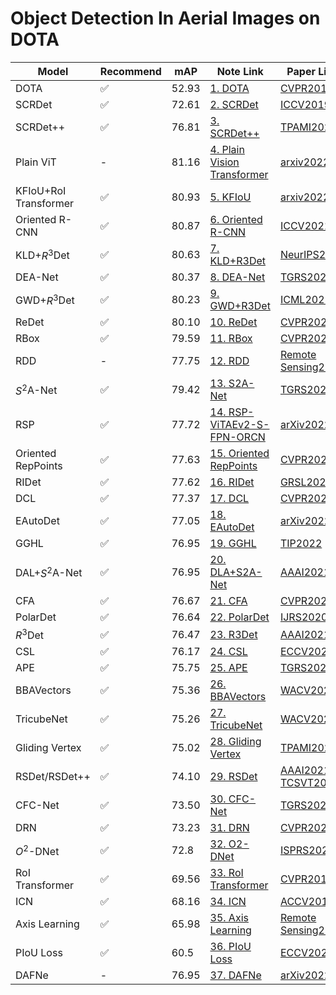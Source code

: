 # Object Detection In Aerial Images on DOTA

|Model|Recommend|mAP|Note Link|Paper Link|
|-----|-----|-----|-----|----|
|DOTA|:white_check_mark:|52.93|[1. DOTA](./MD/1.%20Dota.md)|[CVPR2018](http://openaccess.thecvf.com/content_cvpr_2018/html/Xia_DOTA_A_Large-Scale_CVPR_2018_paper.html) |
|SCRDet|:white_check_mark:|72.61|[2. SCRDet](./MD/2.%20SCRDet.md)|[ICCV2019](http://openaccess.thecvf.com/content_ICCV_2019/papers/Yang_SCRDet_Towards_More_Robust_Detection_for_Small_Cluttered_and_Rotated_ICCV_2019_paper.pdf)|
|SCRDet++|:white_check_mark:|76.81|[3. SCRDet++](./MD/3.%20SCRDet%2B%2B.md)|[TPAMI2022](https://ieeexplore.ieee.org/document/9756223)|
|Plain ViT|-|81.16|[4. Plain Vision Transformer](./MD/4.%20Plain%20ViT.md)|[arxiv2022](https://arxiv.org/abs/2208.03987v2)|
|KFIoU+RoI Transformer|:white_check_mark:|80.93|[5. KFIoU](./MD/5.%20KFIoU.md)|[arxiv2022](https://arxiv.org/abs/2201.12558v3)|
|Oriented R-CNN|:white_check_mark:|80.87|[6. Oriented R-CNN](./MD/6.%20Oriented%20R-CNN.md)|[ICCV2021](https://arxiv.org/abs/2108.05699)|
|KLD+$R^3$Det|:white_check_mark:|80.63|[7. KLD+R3Det](./MD/7.%20KLD%2BR3Det.md)|[NeurIPS2021](https://arxiv.org/abs/2106.01883)|
|DEA-Net|:white_check_mark:|80.37|[8. DEA-Net](./MD/8.%20DEA-Net.md)|[TGRS2021](https://ieeexplore.ieee.org/document/9654160)|
|GWD+$R^3$Det|:white_check_mark:|80.23|[9. GWD+R3Det](./MD/9.%20GWD%2BR3Det.md)|[ICML2021](https://arxiv.org/abs/2101.11952)|
|ReDet|:white_check_mark:|80.10|[10. ReDet](./MD/10.%20ReDet.md)|[CVPR2021](https://arxiv.org/abs/2103.07733)|
|RBox|:white_check_mark:|79.59|[11. RBox](./MD/11.%20RBox.md)|[CVPR2022](https://arxiv.org/abs/2203.15221)|
|RDD|-|77.75|[12. RDD](./MD/12.%20RDD.md)|[Remote Sensing2020](https://www.mdpi.com/2072-4292/12/19/3262/htm)|
|$S^2$A-Net|:white_check_mark:|79.42|[13. S2A-Net](./MD/13.%20S2A-Net.md)|[TGRS2021](https://ieeexplore.ieee.org/document/9377550)|
|RSP|:white_check_mark:|77.72|[14. RSP-ViTAEv2-S-FPN-ORCN](./MD/14.%20RSP-ViTAE.md)|[arXiv2022](https://arxiv.org/abs/2204.02825)|
|Oriented RepPoints|:white_check_mark:|77.63|[15. Oriented RepPoints](./MD/15.%20Oriented%20RepPoints.md)|[CVPR2022](https://arxiv.org/abs/2105.11111)|
|RIDet|:white_check_mark:|77.62|[16. RIDet](./MD/16.%20RIDet.md)|[GRSL2021](https://ieeexplore.ieee.org/abstract/document/9555916)|
|DCL|:white_check_mark:|77.37|[17. DCL](./MD/17.%20DCL.md)|[CVPR2021](https://arxiv.org/abs/2011.09670)|
|EAutoDet|:white_check_mark:|77.05|[18. EAutoDet](./MD/18.%20EAutoDet.md)|[arXiv2022](https://arxiv.org/abs/2203.10747)|
|GGHL|:white_check_mark:|76.95|[19. GGHL](./MD/19.%20GGHL.md)|[TIP2022](https://ieeexplore.ieee.org/abstract/document/9709203)|
|DAL+$S^2$A-Net|:white_check_mark:|76.95|[20. DLA+S2A-Net](./MD/20.%20DLA%2BS2A-Net.md)|[AAAI2021](https://arxiv.org/abs/2012.04150)|
|CFA|:white_check_mark:|76.67|[21. CFA](./MD/21.%20CFA.md)|[CVPR2021](https://openaccess.thecvf.com/content/CVPR2021/papers/Guo_Beyond_Bounding-Box_Convex-Hull_Feature_Adaptation_for_Oriented_and_Densely_Packed_CVPR_2021_paper.pdf)|
|PolarDet|:white_check_mark:|76.64|[22. PolarDet](./MD/22.%20PolarDet.md)|[IJRS2020](https://www.tandfonline.com/doi/epub/10.1080/01431161.2021.1931535?needAccess=true)
|$R^3$Det|:white_check_mark:|76.47|[23. R3Det](./MD/23.%20R3Det.md)|[AAAI2021](https://arxiv.org/abs/1908.05612v6)|
|CSL|:white_check_mark:|76.17|[24. CSL](./MD/24.%20CSL.md)|[ECCV2020](http://arxiv.org/abs/2003.05597)|
|APE|:white_check_mark:|75.75|[25. APE](./MD/25.%20APE.md)|[TGRS2020](https://ieeexplore.ieee.org/abstract/document/9057525)
|BBAVectors|:white_check_mark:|75.36|[26. BBAVectors](./MD/26.%20BBAVectors.md)|[WACV2021](https://arxiv.org/abs/2008.07043)|
|TricubeNet|:white_check_mark:|75.26|[27. TricubeNet](./MD/27.%20TricubeNet.md)|[WACV2022](https://arxiv.org/abs/2104.11435)|
|Gliding Vertex|:white_check_mark:|75.02|[28. Gliding Vertex](./MD/28.%20Gliding%20Vertex.md)|[TPAMI2020](https://ieeexplore.ieee.org/document/9001201)|
|RSDet/RSDet++|:white_check_mark:|74.10|[29. RSDet](./MD/29.%20RSDet.md)|[AAAI2021](https://ojs.aaai.org/index.php/AAAI/article/view/16347) / [TCSVT2021](https://arxiv.org/abs/2109.11906)|
|CFC-Net|:white_check_mark:|73.50|[30. CFC-Net](./MD/30.%20CFC-Net.md)|[TGRS2021](https://ieeexplore.ieee.org/document/9488629)|
|DRN|:white_check_mark:|73.23|[31. DRN](./MD/31.%20DRN.md)|[CVPR2020](https://arxiv.org/abs/2005.09973)|
|$O^2$-DNet|:white_check_mark:|72.8|[32. O2-DNet](./MD/32.%20O2-DNet.md)|[ISPRS2020](https://www.sciencedirect.com/science/article/pii/S0924271620302690)|
|RoI Transformer|:white_check_mark:|69.56|[33. RoI Transformer](./MD/33.%20RoI%20Transformer.md)|[CVPR2019](http://openaccess.thecvf.com/content_CVPR_2019/papers/Ding_Learning_RoI_Transformer_for_Oriented_Object_Detection_in_Aerial_Images_CVPR_2019_paper.pdf)|
|ICN|:white_check_mark:|68.16|[34. ICN](./MD/34.%20ICN.md)|[ACCV2018](https://link.springer.com/chapter/10.1007/978-3-030-20893-6_10)|
|Axis Learning|:white_check_mark:|65.98|[35. Axis Learning](./MD/35.%20Axis%20Learning.md)|[Remote Sensing2020](https://www.mdpi.com/2072-4292/12/6/908)|
|PIoU Loss|:white_check_mark:|60.5|[36. PIoU Loss](./MD/36.%20PIoU%20Loss.md)|[ECCV2020](https://arxiv.org/abs/2007.09584)|
|DAFNe|-|76.95|[37. DAFNe](./MD/37.%20DAFNe.md)|[arXiv2022](https://arxiv.org/abs/2109.06148)|
